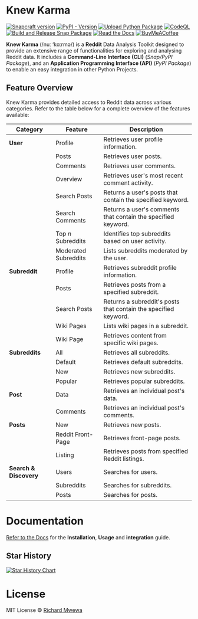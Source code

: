 # Knew Karma

[![Snapcraft version](https://img.shields.io/snapcraft/v/knewkarma/latest/stable?logo=snapcraft&color=%23BB431A)](https://snapcraft.io/knewkarma) [![PyPI - Version](https://img.shields.io/pypi/v/knewkarma?logo=pypi&link=https%3A%2F%2Fpypi.org%2Fproject%2Fknewkarma)](https://pypi.org/project/knewkarma) [![Upload Python Package](https://github.com/bellingcat/knewkarma/actions/workflows/python-publish.yml/badge.svg)](https://github.com/bellingcat/knewkarma/actions/workflows/python-publish.yml) [![CodeQL](https://github.com/bellingcat/knewkarma/actions/workflows/codeql.yml/badge.svg)](https://github.com/bellingcat/knewkarma/actions/workflows/codeql.yml) [![Build and Release Snap Package](https://github.com/bellingcat/knewkarma/actions/workflows/snapstore-publish.yml/badge.svg)](https://github.com/bellingcat/knewkarma/actions/workflows/snapstore-publish.yml) [![Read the Docs](https://img.shields.io/readthedocs/knewkarma?logo=readthedocs)](https://knewkarma.readthedocs.io) [![BuyMeACoffee](https://img.shields.io/badge/Buy%20Me%20a%20Coffee-ffdd00?style=flat&logo=buy-me-a-coffee&logoColor=black)](https://buymeacoffee.com/rly0nheart)

**Knew Karma** (/nuː ‘kɑːrmə/) is a **Reddit** Data Analysis Toolkit designed to provide an extensive range of
functionalities for exploring and analysing Reddit data. It includes a **Command-Line Interface (CLI)** (_Snap/PyPI
Package_), and an
**Application Programming Interface (API)** (_PyPI Package_) to enable an easy integration in other Python Projects.

## Feature Overview

Knew Karma provides detailed access to Reddit data across various categories. Refer to the table below for a
complete overview of the features available:

| Category               | Feature              | Description                                                     |
|------------------------|----------------------|-----------------------------------------------------------------|
| **User**               | Profile              | Retrieves user profile information.                             |
|                        | Posts                | Retrieves user posts.                                           |
|                        | Comments             | Retrieves user comments.                                        |
|                        | Overview             | Retrieves user's most recent comment activity.                  |
|                        | Search Posts         | Returns a user's posts that contain the specified keyword.      |
|                        | Search Comments      | Returns a user's comments that contain the specified keyword.   |
|                        | Top *n* Subreddits   | Identifies top subreddits based on user activity.               |
|                        | Moderated Subreddits | Lists subreddits moderated by the user.                         |
| **Subreddit**          | Profile              | Retrieves subreddit profile information.                        |
|                        | Posts                | Retrieves posts from a specified subreddit.                     |
|                        | Search Posts         | Returns a subreddit's posts that contain the specified keyword. |
|                        | Wiki Pages           | Lists wiki pages in a subreddit.                                |
|                        | Wiki Page            | Retrieves content from specific wiki pages.                     |
| **Subreddits**         | All                  | Retrieves all subreddits.                                       |
|                        | Default              | Retrieves default subreddits.                                   |
|                        | New                  | Retrieves new subreddits.                                       |
|                        | Popular              | Retrieves popular subreddits.                                   |
| **Post**               | Data                 | Retrieves an individual post's data.                            |
|                        | Comments             | Retrieves an individual post's comments.                        |
| **Posts**              | New                  | Retrieves new posts.                                            |
|                        | Reddit Front-Page    | Retrieves front-page posts.                                     |
|                        | Listing              | Retrieves posts from specified Reddit listings.                 |
| **Search & Discovery** | Users                | Searches for users.                                             |
|                        | Subreddits           | Searches for subreddits.                                        |
|                        | Posts                | Searches for posts.                                             |

# Documentation

[Refer to the Docs](https://knewkarma.readthedocs.io) for the **Installation**, **Usage** and **integration** guide.

## Star History

<a href="https://star-history.com/#bellingcat/knewkarma&Date">
 <picture>
   <source media="(prefers-color-scheme: dark)" srcset="https://api.star-history.com/svg?repos=bellingcat/knewkarma&type=Date&theme=dark" />
   <source media="(prefers-color-scheme: light)" srcset="https://api.star-history.com/svg?repos=bellingcat/knewkarma&type=Date" />
   <img alt="Star History Chart" src="https://api.star-history.com/svg?repos=bellingcat/knewkarma&type=Date" />
 </picture>
</a>

# License

MIT License © [Richard Mwewa](https://rly0nheart.github.io)

